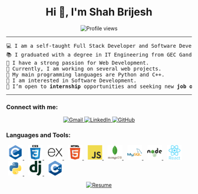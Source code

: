 

<h1 align="center">Hi 👋, I'm Shah Brijesh</h1>

<p align="center">
  <img src="https://komarev.com/ghpvc/?username=shlok-177&label=Profile%20views&color=0e75b6&style=flat" alt="Profile views" />
</p>
<hr>
<pre>
💻 I am a self-taught Full Stack Developer and Software Developer.
📚 I graduated with a degree in IT Engineering from GEC Gandhinagar.
📝 I have a strong passion for Web Development.
🔭 Currently, I am working on several web projects.
🌟 My main programming languages are Python and C++.
🚩 I am interested in Software Development.
🤔 I’m open to <b>internship</b> opportunities and seeking new <b>job opportunities</b>. Here is <a href="https://imgur.com/7WBoTap" target="_blank">MY RESUME</a>.
</pre>
<hr>
<h3 align="left">Connect with me:</h3>
<p align="center">
  <a href="mailto:brijeshshah654@gmail.com" target="_blank">
    <img src="https://img.shields.io/badge/Gmail-D14836?style=plastic&logo=gmail&logoColor=white" alt="Gmail"/>
  </a>
  <a href="https://www.linkedin.com/in/shahbrijesh1/" target="_blank">
    <img src="https://img.shields.io/badge/LinkedIn-0077B5?style=plastic&logo=linkedin&logoColor=white" alt="LinkedIn"/>
  </a>
  <a href="https://github.com/Brijesh-0106" target="_blank">
    <img src="https://img.shields.io/badge/GitHub-181717?style=plastic&logo=github&logoColor=white" alt="GitHub"/>
  </a>
</p>

<h3 align="left">Languages and Tools:</h3>
<p align="left">
  <a href="https://www.cprogramming.com/" target="_blank" rel="noreferrer" style="padding: 5px;">
    <img src="https://raw.githubusercontent.com/devicons/devicon/master/icons/c/c-original.svg" alt="C" width="40" height="40"/>
  </a>
  <a href="https://www.w3schools.com/css/" target="_blank" rel="noreferrer" style="padding: 5px;">
    <img src="https://raw.githubusercontent.com/devicons/devicon/master/icons/css3/css3-original-wordmark.svg" alt="CSS3" width="40" height="40"/>
  </a>
  <a href="https://expressjs.com" target="_blank" rel="noreferrer" style="padding: 5px;">
    <img src="https://raw.githubusercontent.com/devicons/devicon/master/icons/express/express-original.svg" alt="Express" width="40" height="40"/>
  </a>
  <a href="https://www.w3.org/html/" target="_blank" rel="noreferrer" style="padding: 5px;">
    <img src="https://raw.githubusercontent.com/devicons/devicon/master/icons/html5/html5-original-wordmark.svg" alt="HTML5" width="40" height="40"/>
  </a>
  <a href="https://developer.mozilla.org/en-US/docs/Web/JavaScript" target="_blank" rel="noreferrer" style="padding: 5px;">
    <img src="https://raw.githubusercontent.com/devicons/devicon/master/icons/javascript/javascript-original.svg" alt="JavaScript" width="40" height="40"/>
  </a>
  <a href="https://www.mongodb.com/" target="_blank" rel="noreferrer" style="padding: 5px;">
    <img src="https://raw.githubusercontent.com/devicons/devicon/master/icons/mongodb/mongodb-original-wordmark.svg" alt="MongoDB" width="40" height="40"/>
  </a>
  <a href="https://www.mysql.com/" target="_blank" rel="noreferrer" style="padding: 5px;">
    <img src="https://raw.githubusercontent.com/devicons/devicon/master/icons/mysql/mysql-original-wordmark.svg" alt="MySQL" width="40" height="40"/>
  </a>
  <a href="https://nodejs.org" target="_blank" rel="noreferrer" style="padding: 5px;">
    <img src="https://raw.githubusercontent.com/devicons/devicon/master/icons/nodejs/nodejs-original-wordmark.svg" alt="Node.js" width="40" height="40"/>
  </a>
  <a href="https://reactjs.org/" target="_blank" rel="noreferrer" style="padding: 5px;">
    <img src="https://raw.githubusercontent.com/devicons/devicon/master/icons/react/react-original-wordmark.svg" alt="React" width="40" height="40"/>
  </a>
  <a href="https://www.python.org/" target="_blank" rel="noreferrer" style="padding: 5px;">
    <img src="https://raw.githubusercontent.com/devicons/devicon/master/icons/python/python-original.svg" alt="Python" width="40" height="40"/>
  </a>
  <a href="https://www.djangoproject.com/" target="_blank" rel="noreferrer" style="padding: 5px;">
    <img src="https://raw.githubusercontent.com/devicons/devicon/master/icons/django/django-plain.svg" alt="Django" width="40" height="40"/>
  </a>
  <a href="https://www.cplusplus.com/" target="_blank" rel="noreferrer" style="padding: 5px;">
    <img src="https://raw.githubusercontent.com/devicons/devicon/master/icons/cplusplus/cplusplus-original.svg" alt="C++" width="40" height="40"/>
  </a>
</p>

<p align="center">
  <a href="https://imgur.com/7WBoTap" target="_blank">
    <img src="https://i.imgur.com/7WBoTap.png" alt="Resume" width="350" />
  </a>
</p>
